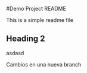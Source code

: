 #Demo Project README

This is a simple readme file

## Heading 2

asdasd

Cambios en una nueva branch